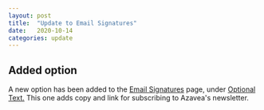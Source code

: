 ```yaml
---
layout: post
title:  "Update to Email Signatures"
date:   2020-10-14
categories: update
---
```


## Added option
A new option has been added to the [Email Signatures](/communication/email-signature.html) page, under [Optional Text.](/communication/email-signature.html#optional-text) This one adds copy and link for subscribing to Azavea's newsletter. 
